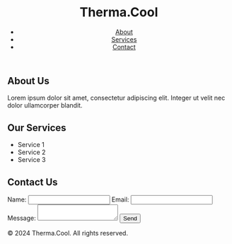 <!DOCTYPE html>
<html lang="en">
<head>
  <meta charset="UTF-8">
  <meta name="viewport" content="width=device-width, initial-scale=1.0">
  <title>Therma.Cool</title>
  <link rel="stylesheet" href="styles.css">
</head>
<body>
  <header>
    <h1>Therma.Cool</h1>
    <nav>
      <ul>
        <li><a href="#about">About</a></li>
        <li><a href="#services">Services</a></li>
        <li><a href="#contact">Contact</a></li>
      </ul>
    </nav>
  </header>
  <main>
    <section id="about">
      <h2>About Us</h2>
      <p>Lorem ipsum dolor sit amet, consectetur adipiscing elit. Integer ut velit nec dolor ullamcorper blandit.</p>
    </section>
    <section id="services">
      <h2>Our Services</h2>
      <ul>
        <li>Service 1</li>
        <li>Service 2</li>
        <li>Service 3</li>
      </ul>
    </section>
    <section id="contact">
      <h2>Contact Us</h2>
      <form id="contact-form">
        <label for="name">Name:</label>
        <input type="text" id="name" name="name" required>
        <label for="email">Email:</label>
        <input type="email" id="email" name="email" required>
        <label for="message">Message:</label>
        <textarea id="message" name="message" required></textarea>
        <button type="submit">Send</button>
      </form>
    </section>
  </main>
  <footer>
    <p>&copy; 2024 Therma.Cool. All rights reserved.</p>
  </footer>
  <script src="script.js"></script>
</body>
</html>
